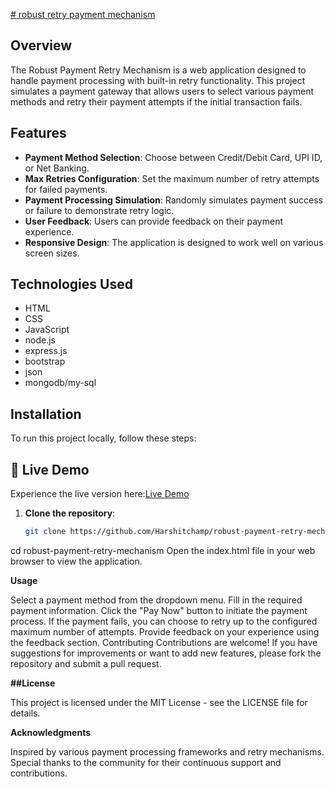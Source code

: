 
[# robust retry payment mechanism](robust-retry-payment-mechanism.netlify.app/)

## Overview
The Robust Payment Retry Mechanism is a web application designed to handle payment processing with built-in retry functionality. This project simulates a payment gateway that allows users to select various payment methods and retry their payment attempts if the initial transaction fails.

## Features
- **Payment Method Selection**: Choose between Credit/Debit Card, UPI ID, or Net Banking.
- **Max Retries Configuration**: Set the maximum number of retry attempts for failed payments.
- **Payment Processing Simulation**: Randomly simulates payment success or failure to demonstrate retry logic.
- **User Feedback**: Users can provide feedback on their payment experience.
- **Responsive Design**: The application is designed to work well on various screen sizes.

## Technologies Used
- HTML
- CSS
- JavaScript
- node.js
- express.js
- bootstrap
- json
- mongodb/my-sql

## Installation
To run this project locally, follow these steps:
## 🚀 Live Demo
Experience the live version here:[Live Demo](robust-retry-payment-mechanism.netlify.app/)


1. **Clone the repository**:
   ```bash
   git clone https://github.com/Harshitchamp/robust-payment-retry-mechanism.git
cd robust-payment-retry-mechanism
Open the index.html file in your web browser to view the application.

**Usage**

Select a payment method from the dropdown menu.
Fill in the required payment information.
Click the "Pay Now" button to initiate the payment process.
If the payment fails, you can choose to retry up to the configured maximum number of attempts.
Provide feedback on your experience using the feedback section.
Contributing
Contributions are welcome! If you have suggestions for improvements or want to add new features, please fork the repository and submit a pull request.


**##License**


This project is licensed under the MIT License - see the LICENSE file for details.

**Acknowledgments**

Inspired by various payment processing frameworks and retry mechanisms.
Special thanks to the community for their continuous support and contributions.
